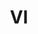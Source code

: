 ---
post_id:    2018-VI
title:      VI
images:
  - ext:    00.jpg
    asp:    4-5
    dim:    33
    dir:    v
---